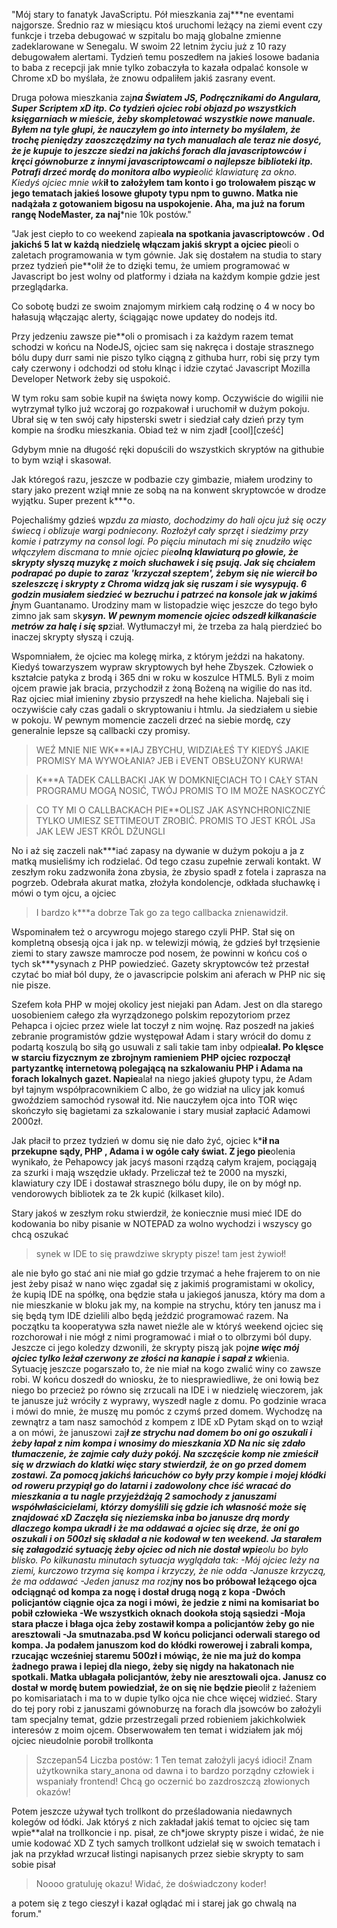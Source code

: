"Mój stary to fanatyk JavaScriptu. Pół mieszkania zaj***ne eventami najgorsze. Średnio raz w miesiącu ktoś uruchomi leżący na ziemi event czy funkcje i trzeba debugować w szpitalu bo mają globalne zmienne zadeklarowane w Senegalu. W swoim 22 letnim życiu już z 10 razy debugowałem alertami. Tydzień temu poszedłem na jakieś losowe badania to baba z recepcji jak mnie tylko zobaczyła to kazała odpalać konsole w Chrome xD bo myślała, że znowu odpaliłem jakiś zasrany event.

Druga połowa mieszkania zaj***na Światem JS, Podręcznikami do Angulara, Super Scriptem xD itp. Co tydzień ojciec robi objazd po wszystkich księgarniach w mieście, żeby skompletować wszystkie nowe manuale. Byłem na tyle głupi, że nauczyłem go into internety bo myślałem, że trochę pieniędzy zaoszczędzimy na tych manualach ale teraz nie dosyć, że je kupuje to jeszcze siedzi na jakichś forach dla javascriptowców i kręci gównoburze z innymi javascriptowcami o najlepsze biblioteki itp. Potrafi drzeć mordę do monitora albo wypie**olić klawiaturę za okno. Kiedyś ojciec mnie wk***ił to założyłem tam konto i go trolowałem pisząc w jego tematach jakieś losowe głupoty typu npm to guwno. Matka nie nadążała z gotowaniem bigosu na uspokojenie. Aha, ma już na forum rangę NodeMaster, za naj***nie 10k postów."

"Jak jest ciepło to co weekend zapie**ala na spotkania javascriptowców . Od jakichś 5 lat w każdą niedzielę włączam jakiś skrypt a ojciec pie**oli o zaletach programowania w tym gównie. Jak się dostałem na studia to stary przez tydzień pie**olił że to dzięki temu, że umiem programować w Javascript bo jest wolny od platformy i działa na każdym kompie gdzie jest przeglądarka.

Co sobotę budzi ze swoim znajomym mirkiem całą rodzinę o 4 w nocy bo hałasują włączając alerty, ściągając nowe updatey do nodejs itd.

Przy jedzeniu zawsze pie**oli o promisach i za każdym razem temat schodzi w końcu na NodeJS, ojciec sam się nakręca i dostaje strasznego bólu dupy durr sami nie piszo tylko ciągną z githuba hurr, robi się przy tym cały czerwony i odchodzi od stołu klnąc i idzie czytać Javascript Mozilla Developer Network żeby się uspokoić.

W tym roku sam sobie kupił na święta nowy komp. Oczywiście do wigilii nie wytrzymał tylko już wczoraj go rozpakował i uruchomił w dużym pokoju. Ubrał się w ten swój cały hipsterski swetr i siedział cały dzień przy tym kompie na środku mieszkania. Obiad też w nim zjadł [cool][cześć]

Gdybym mnie na długość ręki dopuścili do wszystkich skryptów na githubie to bym wziął i skasował.

Jak któregoś razu, jeszcze w podbazie czy gimbazie, miałem urodziny to stary jako prezent wziął mnie ze sobą na na konwent skryptowcóe w drodze wyjątku. Super prezent k***o.

Pojechaliśmy gdzieś wp*zdu za miasto, dochodzimy do hali ojcu już się oczy świecą i oblizuje wargi podniecony. Rozłożył cały sprzęt i siedzimy przy komie i patrzymy na consol logi. Po pięciu minutach mi się znudziło więc włączyłem discmana to mnie ojciec pie**olną klawiaturą po głowie, że skrypty słyszą muzykę z moich słuchawek i się psują. Jak się chciałem podrapać po dupie to zaraz 'krzyczał szeptem', żebym się nie wiercił bo szeleszczę i skrypty z Chroma widzą jak się ruszam i sie wysypują. 6 godzin musiałem siedzieć w bezruchu i patrzeć na konsole jak w jakimś j***nym Guantanamo. Urodziny mam w listopadzie więc jeszcze do tego było zimno jak sam sk***ysyn. W pewnym momencie ojciec odszedł kilkanaście metrów za halę i się sp***ział. Wytłumaczył mi, że trzeba za halą pierdzieć bo inaczej skrypty słyszą i czują.

Wspomniałem, że ojciec ma kolegę mirka, z którym jeździ na hakatony. Kiedyś towarzyszem wypraw skryptowych był hehe Zbyszek. Człowiek o kształcie patyka z brodą i 365 dni w roku w koszulce HTML5. Byli z moim ojcem prawie jak bracia, przychodził z żoną Bożeną na wigilie do nas itd. Raz ojciec miał imieniny zbysio przyszedł na hehe kielicha. Najebali się i oczywiście cały czas gadali o skryptowaniu i htmlu. Ja siedziałem u siebie w pokoju. W pewnym momencie zaczeli drzeć na siebie mordę, czy generalnie lepsze są callbacki czy promisy.

>WEŹ MNIE NIE WK***IAJ ZBYCHU, WIDZIAŁEŚ TY KIEDYŚ JAKIE PROMISY MA WYWOŁANIA? JEB i EVENT OBSŁUŻONY KURWA!

>K***A TADEK CALLBACKI JAK W DOMKNIĘCIACH TO I CAŁY STAN PROGRAMU MOGĄ NOSIĆ, TWÓJ PROMIS TO IM MOŻE NASKOCZYĆ

>CO TY MI O CALLBACKACH PIE**OLISZ JAK ASYNCHRONICZNIE TYLKO UMIESZ SETTIMEOUT ZROBIĆ. PROMIS TO JEST KRÓL JSa JAK LEW JEST KRÓL DŻUNGLI

No i aż się zaczeli nak***iać zapasy na dywanie w dużym pokoju a ja z matką musieliśmy ich rodzielać. Od tego czasu zupełnie zerwali kontakt. W zeszłym roku zadzwoniła żona zbysia, że zbysio spadł z fotela i zaprasza na pogrzeb. Odebrała akurat matka, złożyła kondolencje, odkłada słuchawkę i mówi o tym ojcu, a ojciec

>I bardzo k***a dobrze
Tak go za tego callbacka znienawidził.

Wspominałem też o arcywrogu mojego starego czyli PHP. Stał się on kompletną obsesją ojca i jak np. w telewizji mówią, że gdzieś był trzęsienie ziemi to stary zawsze mamrocze pod nosem, że powinni w końcu coś o tych sk***ysynach z PHP powiedzieć. Gazety skryptowców też przestał czytać bo miał ból dupy, że o javascripcie polskim ani aferach w PHP nic się nie pisze.

Szefem koła PHP w mojej okolicy jest niejaki pan Adam. Jest on dla starego uosobieniem całego zła wyrządzonego polskim repozytoriom przez Pehapca i ojciec przez wiele lat toczył z nim wojnę. Raz poszedł na jakieś zebranie programistów gdzie występował Adam i stary wrócił do domu z podartą koszulą bo siłą go usuwali z sali takie tam inby odpie**alał.
Po klęsce w starciu fizycznym ze zbrojnym ramieniem PHP ojciec rozpoczął partyzantkę internetową polegającą na szkalowaniu PHP i Adama na forach lokalnych gazet. Napie**alał na niego jakieś głupoty typu, że Adam był tajnym współpracownikiem C albo, że go widział na ulicy jak komuś gwoździem samochód rysował itd. Nie nauczyłem ojca into TOR więc skończyło się bagietami za szkalowanie i stary musiał zapłacić Adamowi 2000zł.

Jak płacił to przez tydzień w domu się nie dało żyć, ojciec k***ił na przekupne sądy, PHP , Adama i w ogóle cały świat. Z jego pie**olenia wynikało, że Pehapowcy jak jacyś masoni rządzą całym krajem, pociągają za szurki i mają wszędzie układy. Przeliczał też te 2000 na myszki, klawiatury czy IDE i dostawał strasznego bólu dupy, ile on by mógł np. vendorowych bibliotek za te 2k kupić (kilkaset kilo).

Stary jakoś w zeszłym roku stwierdził, że koniecznie musi mieć IDE do kodowania bo niby pisanie w NOTEPAD za wolno wychodzi i wszyscy go chcą oszukać
>synek w IDE to się prawdziwe skrypty pisze! tam jest żywioł!

ale nie było go stać ani nie miał go gdzie trzymać a hehe frajerem to on nie jest żeby pisaź w nano więc zgadał się z jakimiś programistami w okolicy, że kupią IDE na spółkę, ona będzie stała u jakiegoś janusza, który ma dom a nie mieszkanie w bloku jak my, na kompie na strychu, który ten janusz ma i się będą tym IDE dzielili albo będą jeździć programować razem.
Na początku ta kooperatywa szła nawet nieźle ale w któryś weekend ojciec się rozchorował i nie mógł z nimi programować i miał o to olbrzymi ból dupy. Jeszcze ci jego koledzy dzwonili, że skrypty piszą jak poj***ne więc mój ojciec tylko leżał czerwony ze złości na kanapie i sapał z wk***ienia. Sytuację jeszcze pogarszało to, że nie miał na kogo zwalić winy co zawsze robi. W końcu doszedł do wniosku, że to niesprawiedliwe, że oni łowią bez niego bo przecież po równo się zrzucali na IDE i w niedzielę wieczorem, jak te janusze już wróciły z wyprawy, wyszedł nagle z domu.
Po godzinie wraca i mówi do mnie, że muszę mu pomóc z czymś przed domem. Wychodzę na zewnątrz a tam nasz samochód z kompem z IDE xD Pytam skąd on to wziął a on mówi, że januszowi zaj***ł ze strychu nad domem bo oni go oszukali i żeby łapał z nim kompa i wnosimy do mieszkania XD Na nic się zdało tłumaczenie, że zajmie cały duży pokój. Na szczęście komp nie zmieścił się w drzwiach do klatki więc stary stwierdził, że on go przed domem zostawi.
Za pomocą jakichś łańcuchów co były przy kompie i mojej kłódki od roweru przypiął go do latarni i zadowolony chce iść wracać do mieszkania a tu nagle przyjeżdżają 2 samochody z januszami współwłaścicielami, którzy domyślili się gdzie ich własność może się znajdować xD Zaczęła się nieziemska inba bo janusze drą mordy dlaczego kompa ukradł i że ma oddawać a ojciec się drze, że oni go oszukali i on 500zł się składał a nie kodował w ten weekend. Ja starałem się załagodzić sytuację żeby ojciec od nich nie dostał wpie**olu bo było blisko.
Po kilkunastu minutach sytuacja wyglądała tak:
-Mój ojciec leży na ziemi, kurczowo trzyma się kompa i krzyczy, że nie odda
-Janusze krzyczą, że ma oddawać
-Jeden janusz ma rozj***ny nos bo próbował leżącego ojca odciągnąć od kompa za nogę i dostał drugą nogą z kopa
-Dwóch policjantów ciągnie ojca za nogi i mówi, że jedzie z nimi na komisariat bo pobił człowieka
-We wszystkich oknach dookoła stoją sąsiedzi
-Moja stara płacze i błaga ojca żeby zostawił kompa a policjantów żeby go nie aresztowali
-Ja smutnazaba.psd
W końcu policjanci oderwali starego od kompa. Ja podałem januszom kod do kłódki rowerowej i zabrali kompa, rzucając wcześniej staremu 500zł i mówiąc, że nie ma już do kompa żadnego prawa i lepiej dla niego, żeby się nigdy na hakatonach nie spotkali. Matka ubłagała policjantów, żeby nie aresztowali ojca. Janusz co dostał w mordę butem powiedział, że on się nie będzie pie**olił z łażeniem po komisariatach i ma to w dupie tylko ojca nie chce więcej widzieć.
Stary do tej pory robi z januszami gównoburzę na forach dla jsowców bo założyli tam specjalny temat, gdzie przestrzegali przed robieniem jakichkolwiek interesów z moim ojcem. Obserwowałem ten temat i widziałem jak mój ojciec nieudolnie porobił trollkonta

>Szczepan54
>Liczba postów: 1
>Ten temat założyli jacyś idioci! Znam użytkownika stary_anona od dawna i to bardzo porządny człowiek i wspaniały frontend! Chcą go oczernić bo zazdroszczą złowionych okazów!

Potem jeszcze używał tych trollkont do prześladowania niedawnych kolegów od łódki. Jak któryś z nich zakładał jakiś temat to ojciec się tam wpie**alał na trollkoncie i np. pisał, ze ch*jowe skrypty pisze i widać, że nie umie kodować XD
Z tych samych trollkont udzielał się w swoich tematach i jak na przykład wrzucał listingi napisanych przez siebie skrypty to sam sobie pisał

>Noooo gratuluję okazu! Widać, że doświadczony koder!

a potem się z tego cieszył i kazał oglądać mi i starej jak go chwalą na forum."

